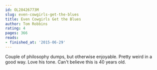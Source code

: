 ```yaml
---
id: OL28426773M
slug: even-cowgirls-get-the-blues
title: Even Cowgirls Get the Blues
author: Tom Robbins
rating: 4
pages: 366
reads:
- finished_at: '2015-06-29'
---
```

Couple of philosophy dumps, but otherwise enjoyable. Pretty weird in a good way. Love his tone. Can't believe this is 40 years old.
